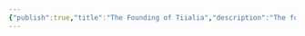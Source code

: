 ```yaml
---
{"publish":true,"title":"The Founding of Tiialia","description":"The founding of The Kingdom of Tiialia by Geblorgurin and his human allies.","created":"2025-07-02T15:10:22.000-04:00","modified":"2025-07-02T17:10:11.000-04:00","published":"2025-07-02T17:10:11.000-04:00","tags":["timeline"],"cssclasses":"","event-date":0,"display-date":"0 B.T."}
---
```


